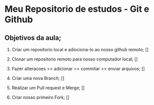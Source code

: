 # Meu Repositorio de estudos - Git e Github

## Objetivos da aula;

1. Criar um repositorio local e adiociona-lo ao nosso github remoto; []

2. Clonar um repositorio remoto para nosso computador local; []

3. Fazer alteracoes >> adicionar >> commitar >> enviar arquivos; []

4. Criar uma nova Branch; []

5. Realizar um Pull request e Merge; []

6. Criar nosso primeiro Fork; []